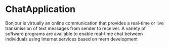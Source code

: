 # ChatApplication

Bonjour is virtually an online communication that provides a real-time or live transmission of text messages from sender to receiver. A variety of software programs are available to enable real-time chat between individuals using Internet services based on mern development
